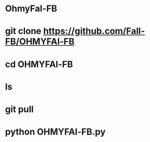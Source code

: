 # OhmyFal-FB
# git clone https://github.com/Fall-FB/OHMYFAl-FB
# cd OHMYFAl-FB
# ls
# git pull
# python OHMYFAl-FB.py
